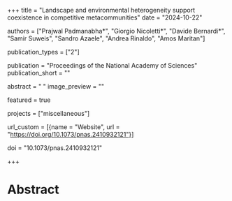 +++
title = "Landscape and environmental heterogeneity support coexistence in competitive metacommunities"
date = "2024-10-22"

authors = ["Prajwal Padmanabha*", "Giorgio Nicoletti*", "Davide Bernardi*", "Samir Suweis", "Sandro Azaele", "Andrea Rinaldo", "Amos Maritan"]

publication_types = ["2"]

publication = "Proceedings of the National Academy of Sciences"
publication_short = ""

abstract = " "
image_preview = ""

featured = true

projects = ["miscellaneous"]

url_custom = [{name = "Website", url = "https://doi.org/10.1073/pnas.2410932121"}]

doi = "10.1073/pnas.2410932121"

+++
# Abstract